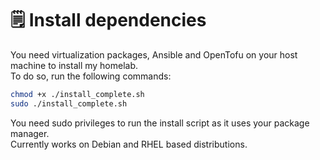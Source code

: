 # 🗒️ Install dependencies

You need virtualization packages, Ansible and OpenTofu on your host machine to install my homelab.  
To do so, run the following commands:
```bash
chmod +x ./install_complete.sh
sudo ./install_complete.sh
```

You need sudo privileges to run the install script as it uses your package manager.  
Currently works on Debian and RHEL based distributions.